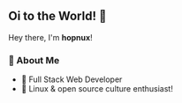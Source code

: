 ## Oi to the World! 👋

Hey there, I'm **hopnux**!

### 🚀 About Me

- 💪 Full Stack Web Developer
- 🐧 Linux & open source culture enthusiast!
